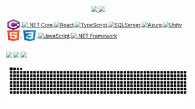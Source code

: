 <div align="center">
  <a href="https://github.com/erickbauerv">
  <img width="58.8%" src="https://github-readme-stats.vercel.app/api?username=erickbauerv&show_icons=true&theme=tokyonight&include_all_commits=true&count_private=true"/>
  <img width="38.8%" src="https://github-readme-stats.vercel.app/api/top-langs/?username=erickbauerv&layout=compact&langs_count=7&theme=tokyonight"/>
</div>

<div style="display: inline_block"><br>
  <img align="center" alt="CSharp" height="30" width="40" src="https://raw.githubusercontent.com/devicons/devicon/master/icons/csharp/csharp-original.svg">
  <img align="center" alt=".NET Core" height="30" width="40" src="https://cdn.jsdelivr.net/gh/devicons/devicon@latest/icons/dotnetcore/dotnetcore-original.svg">
  <img align="center" alt="React" height="30" width="40" src="https://cdn.jsdelivr.net/gh/devicons/devicon/icons/react/react-original.svg">
  <img align="center" alt="TypeScript" height="30" width="40" src="https://cdn.jsdelivr.net/gh/devicons/devicon/icons/typescript/typescript-original.svg">
  <img align="center" alt="SQLServer" height="30" width="40" src="https://cdn.jsdelivr.net/gh/devicons/devicon@latest/icons/microsoftsqlserver/microsoftsqlserver-original.svg">
  <img align="center" alt="Azure" height="30" width="40" src="https://cdn.jsdelivr.net/gh/devicons/devicon@latest/icons/azure/azure-original.svg">
  <img align="center" alt="Unity" height="30" width="40" src="https://files.rubixdev.de/logos/unity.svg">
  <img align="center" alt="HTML" height="30" width="40" src="https://raw.githubusercontent.com/devicons/devicon/master/icons/html5/html5-original.svg">
  <img align="center" alt="CSS" height="30" width="40" src="https://raw.githubusercontent.com/devicons/devicon/master/icons/css3/css3-original.svg">
  <img align="center" alt="JavaScript" height="30" width="40" src="https://cdn.jsdelivr.net/gh/devicons/devicon/icons/javascript/javascript-original.svg">
  <img align="center" alt=".NET Framework" height="30" width="40" src="https://cdn.jsdelivr.net/gh/devicons/devicon@latest/icons/dot-net/dot-net-original.svg">
</div>
  
  ##

  <a href = "https://learn.unity.com/u/606bb6d0edbc2a001fc1900e?tab=profile"><img src="https://img.shields.io/badge/Unity-100000?style=for-the-badge&logo=unity&logoColor=white" target="_blank"></a>
  <a href = "mailto:contatoerickbauer@gmail.com"><img src="https://img.shields.io/badge/-Gmail-%23333?style=for-the-badge&logo=gmail&logoColor=white" target="_blank"></a>
  <a href = "https://www.linkedin.com/in/%C3%A9rick-bauer-viana/"><img src="https://img.shields.io/badge/LinkedIn-0077B5?style=for-the-badge&logo=linkedin&logoColor=white" target="_blank"></a>
<div> 
  
  ![snake gif](https://github.com/erickbauerv/erickbauerv/blob/output/github-contribution-grid-snake-dark.svg) 
</div>

